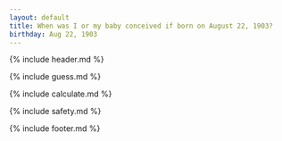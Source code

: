 ```yaml
---
layout: default
title: When was I or my baby conceived if born on August 22, 1903?
birthday: Aug 22, 1903
---
```


{% include header.md %}

{% include guess.md %}

{% include calculate.md %}

{% include safety.md %}

{% include footer.md %}



